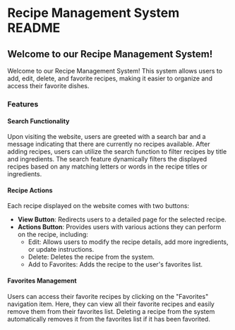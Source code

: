 # Recipe Management System README

## Welcome to our Recipe Management System!

Welcome to our Recipe Management System! This system allows users to add, edit, delete, and favorite recipes, making it easier to organize and access their favorite dishes.

### Features

#### Search Functionality
Upon visiting the website, users are greeted with a search bar and a message indicating that there are currently no recipes available. After adding recipes, users can utilize the search function to filter recipes by title and ingredients. The search feature dynamically filters the displayed recipes based on any matching letters or words in the recipe titles or ingredients.

#### Recipe Actions
Each recipe displayed on the website comes with two buttons:

- **View Button**: Redirects users to a detailed page for the selected recipe.
- **Actions Button**: Provides users with various actions they can perform on the recipe, including:
  - Edit: Allows users to modify the recipe details, add more ingredients, or update instructions.
  - Delete: Deletes the recipe from the system.
  - Add to Favorites: Adds the recipe to the user's favorites list.

#### Favorites Management
Users can access their favorite recipes by clicking on the "Favorites" navigation item. Here, they can view all their favorite recipes and easily remove them from their favorites list. Deleting a recipe from the system automatically removes it from the favorites list if it has been favorited.

